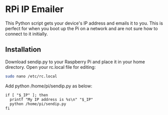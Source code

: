 RPi IP Emailer
===============
This Python script gets your device's IP address and emails it to you. This is perfect for when you boot up the Pi on a network and are not sure how to connect to it initially.

Installation
------------
Download sendip.py to your Raspberry Pi and place it in your home directory. Open your rc.local file for editing:

````sh
sudo nano /etc/rc.local
````

Add python /home/pi/sendip.py as below:

````
if [ "$_IP" ]; then
  printf "My IP address is %s\n" "$_IP"
  python /home/pi/sendip.py
fi
````